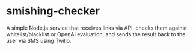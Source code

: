 # smishing-checker
A simple Node.js service that receives links via API, checks them against whitelist/blacklist or OpenAI evaluation, and sends the result back to the user via SMS using Twilio.

